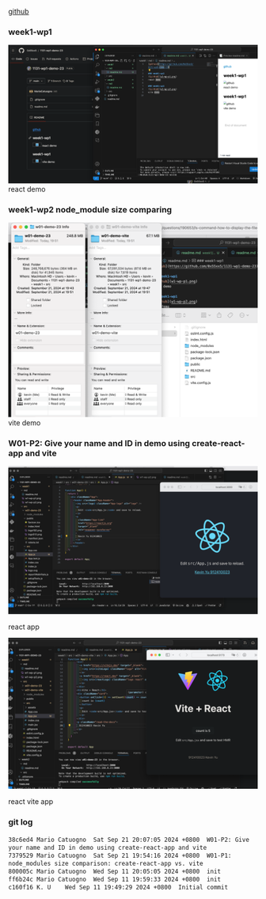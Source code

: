 [github](https://github.com/0x55xx5/1131-wp1-demo-23)

### week1-wp1
![github](w1-wp-p1.png)
react demo

### week1-wp2 node_module size comparing
![github](w1-wp-p2.png)
vite demo


###  W01-P2: Give your name and ID in demo using create-react-app and vite

![github](w1-wp-p3.png)

react app

![github](w1-wp-p4.png)

react vite app

###  git log
```
38c6ed4 Mario Catuogno  Sat Sep 21 20:07:05 2024 +0800  W01-P2: Give your name and ID in demo using create-react-app and vite
7379529 Mario Catuogno  Sat Sep 21 19:54:16 2024 +0800  W01-P1: node_modules size comparison: create-react-app vs. vite
800005c Mario Catuogno  Wed Sep 11 20:05:05 2024 +0800  init
ff6b24c Mario Catuogno  Wed Sep 11 19:59:33 2024 +0800  init
c160f16 K. U    Wed Sep 11 19:49:29 2024 +0800  Initial commit
```